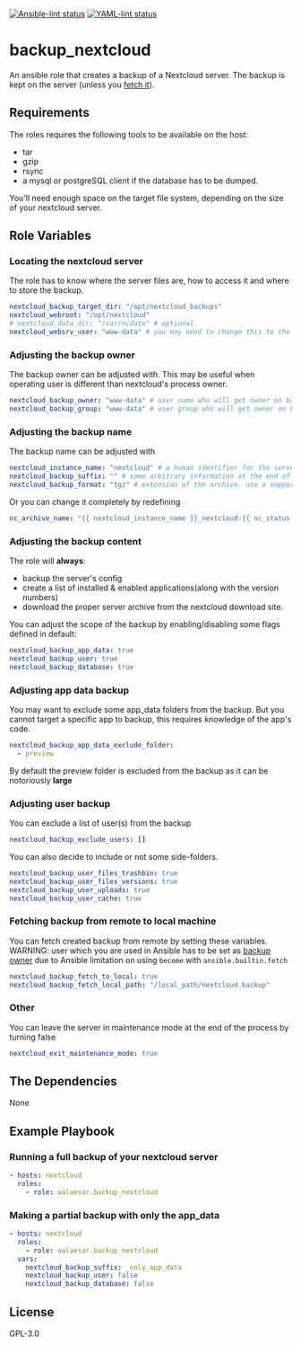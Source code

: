 [![Ansible-lint status](https://github.com/aalaesar/backup_nextcloud/actions/workflows/ansible-lint.yml/badge.svg)](https://github.com/aalaesar/backup_nextcloud/actions?workflow=Ansible%20Lint)
[![YAML-lint status](https://github.com/aalaesar/backup_nextcloud/actions/workflows/yamllint.yml/badge.svg)](https://github.com/aalaesar/backup_nextcloud/actions?workflow=Yaml%20Lint)
# backup_nextcloud

An ansible role that creates a backup of a Nextcloud server. The backup is kept on the server (unless you [fetch it](#fetching-backup-from-remote-to-local-machine)).

## Requirements

The roles requires the following tools to be available on the host:
- tar
- gzip
- rsync
- a mysql or postgreSQL client if the database has to be dumped.

You'll need enough space on the target file system, depending on the size of your nextcloud server.

## Role Variables
### Locating the nextcloud server

The role has to know where the server files are, how to access it and where to store the backup.

```yaml
nextcloud_backup_target_dir: "/opt/nextcloud_backups"
nextcloud_webroot: "/opt/nextcloud"
# nextcloud_data_dir: "/var/ncdata" # optional.
nextcloud_websrv_user: "www-data" # you may need to change this to the nextcloud file owner depending of your setup and OS
```

### Adjusting the backup owner
The backup owner can be adjusted with. This may be useful when operating user is different than nextcloud's process owner.

```yaml
nextcloud_backup_owner: "www-data" # user name who will get owner on backup_target_dir and final archive
nextcloud_backup_group: "www-data" # user group who will get owner on backup_target_dir and final archive
```

### Adjusting the backup name
The backup name can be adjusted with

```yaml
nextcloud_instance_name: "nextcloud" # a human identifier for the server
nextcloud_backup_suffix: "" # some arbitrary information at the end of the archive name
nextcloud_backup_format: "tgz" # extension of the archive. use a supported format used by the archive module (Choices: bz2, gz, tar, xz, zip)
```

Or you can change it completely by redefining

```yaml
nc_archive_name: "{{ nextcloud_instance_name }}_nextcloud-{{ nc_status.versionstring }}_{{ ansible_date_time.iso8601_basic_short }}{{ nextcloud_backup_suffix }}"
```

### Adjusting the backup content

The role will __always__:
 - backup the server's config
 - create a list of installed & enabled applications(along with the version numbers)
 - download the proper server archive from the nextcloud download site.

You can adjust the scope of the backup by enabling/disabling some flags defined in default:

```yaml
nextcloud_backup_app_data: true
nextcloud_backup_user: true
nextcloud_backup_database: true
```

### Adjusting app data backup

You may want to exclude some app_data folders from the backup.
But you cannot target a specific app to backup, this requires knowledge of the app's code.

```yaml
nextcloud_backup_app_data_exclude_folder:
  - preview
```

By default the preview folder is excluded from the backup as it can be notoriously __large__

### Adjusting user backup

You can exclude a list of user(s) from the backup
```yaml
nextcloud_backup_exclude_users: []
```

You can also decide to include or not some side-folders.
```yaml
nextcloud_backup_user_files_trashbin: true
nextcloud_backup_user_files_versions: true
nextcloud_backup_user_uploads: true
nextcloud_backup_user_cache: true
```

### Fetching backup from remote to local machine
You can fetch created backup from remote by setting these variables.
WARNING: user which you are used in Ansible has to be set as [backup owner](#adjusting-the-backup-owner) due to Ansible limitation on using `become` with `ansible.builtin.fetch`
```yaml
nextcloud_backup_fetch_to_local: true
nextcloud_backup_fetch_local_path: "/local_path/nextcloud_backup"
```

### Other
 You can leave the server in maintenance mode at the end of the process by turning false
 ```yaml
 nextcloud_exit_maintenance_mode: true
 ```

## The Dependencies

None

## Example Playbook

### Running a full backup of your nextcloud server
```yaml
- hosts: nextcloud
  roles:
    - role: aalaesar.backup_nextcloud
```

### Making a partial backup with only the app_data
```yaml
- hosts: nextcloud
  roles:
    - role: aalaesar.backup_nextcloud
  vars:
    nextcloud_backup_suffix: _only_app_data
    nextcloud_backup_user: false
    nextcloud_backup_database: false
```

## License

GPL-3.0
